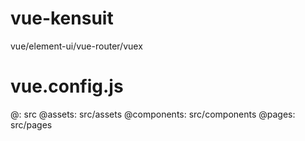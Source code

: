 # vue-kensuit
vue/element-ui/vue-router/vuex

# vue.config.js
@: src
@assets: src/assets
@components: src/components
@pages: src/pages
